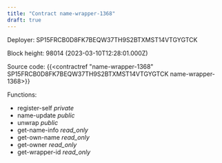 ```yaml
---
title: "Contract name-wrapper-1368"
draft: true
---
```

Deployer: SP15FRCB0D8FK7BEQW37TH9S2BTXMST14VTGYGTCK


 



Block height: 98014 (2023-03-10T12:28:01.000Z)

Source code: {{<contractref "name-wrapper-1368" SP15FRCB0D8FK7BEQW37TH9S2BTXMST14VTGYGTCK name-wrapper-1368>}}

Functions:

* register-self _private_
* name-update _public_
* unwrap _public_
* get-name-info _read_only_
* get-own-name _read_only_
* get-owner _read_only_
* get-wrapper-id _read_only_
